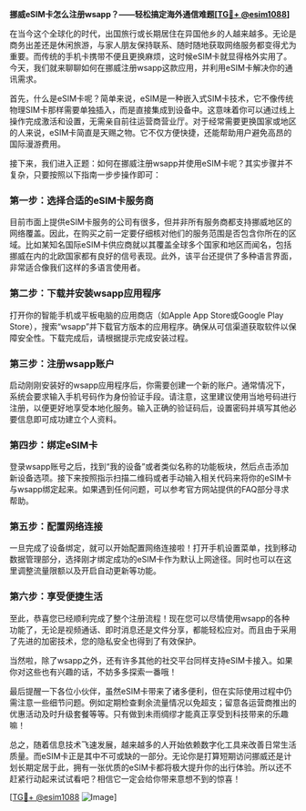 **挪威eSIM卡怎么注册wsapp？——轻松搞定海外通信难题[[TG💪+ @esim1088](https://t.me/s/esim1088)]**

在当今这个全球化的时代，出国旅行或长期居住在异国他乡的人越来越多。无论是商务出差还是休闲旅游，与家人朋友保持联系、随时随地获取网络服务都变得尤为重要。而传统的手机卡携带不便且更换麻烦，这时候eSIM卡就显得格外实用了。今天，我们就来聊聊如何在挪威注册wsapp这款应用，并利用eSIM卡解决你的通讯需求。

首先，什么是eSIM卡呢？简单来说，eSIM是一种嵌入式SIM卡技术，它不像传统物理SIM卡那样需要单独插入，而是直接集成到设备中。这意味着你可以通过线上操作完成激活和设置，无需亲自前往运营商营业厅。对于经常需要更换国家或地区的人来说，eSIM卡简直是天赐之物。它不仅方便快捷，还能帮助用户避免高昂的国际漫游费用。

接下来，我们进入正题：如何在挪威注册wsapp并使用eSIM卡呢？其实步骤并不复杂，只要按照以下指南一步步操作即可：

### 第一步：选择合适的eSIM卡服务商

目前市面上提供eSIM卡服务的公司有很多，但并非所有服务商都支持挪威地区的网络覆盖。因此，在购买之前一定要仔细核对他们的服务范围是否包含你所在的区域。比如某知名国际eSIM卡供应商就以其覆盖全球多个国家和地区而闻名，包括挪威在内的北欧国家都有良好的信号表现。此外，该平台还提供了多种语言界面，非常适合像我们这样的多语言使用者。

### 第二步：下载并安装wsapp应用程序

打开你的智能手机或平板电脑的应用商店（如Apple App Store或Google Play Store），搜索“wsapp”并下载官方版本的应用程序。确保从可信渠道获取软件以保障安全性。下载完成后，请根据提示完成安装过程。

### 第三步：注册wsapp账户

启动刚刚安装好的wsapp应用程序后，你需要创建一个新的账户。通常情况下，系统会要求输入手机号码作为身份验证手段。请注意，这里建议使用当地号码进行注册，以便更好地享受本地化服务。输入正确的验证码后，设置密码并填写其他必要信息即可成功建立个人资料。

### 第四步：绑定eSIM卡

登录wsapp账号之后，找到“我的设备”或者类似名称的功能板块，然后点击添加新设备选项。接下来按照指示扫描二维码或者手动输入相关代码来将你的eSIM卡与wsapp绑定起来。如果遇到任何问题，可以参考官方网站提供的FAQ部分寻求帮助。

### 第五步：配置网络连接

一旦完成了设备绑定，就可以开始配置网络连接啦！打开手机设置菜单，找到移动数据管理部分，选择刚才绑定成功的eSIM卡作为默认上网途径。同时也可以在这里调整流量限额以及开启自动更新等功能。

### 第六步：享受便捷生活

至此，恭喜您已经顺利完成了整个注册流程！现在您可以尽情使用wsapp的各种功能了，无论是视频通话、即时消息还是文件分享，都能轻松应对。而且由于采用了先进的加密技术，您的隐私安全也得到了有效保护。

当然啦，除了wsapp之外，还有许多其他的社交平台同样支持eSIM卡接入。如果你对这些也有兴趣的话，不妨多多探索一番哦！

最后提醒一下各位小伙伴，虽然eSIM卡带来了诸多便利，但在实际使用过程中仍需注意一些细节问题。例如定期检查剩余流量情况以免超支；留意各运营商推出的优惠活动及时升级套餐等等。只有做到未雨绸缪才能真正享受到科技带来的乐趣嘛！

总之，随着信息技术飞速发展，越来越多的人开始依赖数字化工具来改善日常生活质量。而eSIM卡正是其中不可或缺的一部分。无论你是打算短期访问挪威还是计划长期定居于此，拥有一张优质的eSIM卡都将极大提升你的出行体验。所以还不赶紧行动起来试试看吧？相信它一定会给你带来意想不到的惊喜！

[[TG💪+ @esim1088](https://t.me/s/esim1088) ![Image](https://i.postimg.cc/4NQfJmqS/Snipaste-2025-05-13-00-14-12.png)]